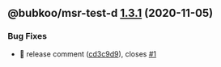 ## @bubkoo/msr-test-d [1.3.1](https://github.com/bubkoo/monorepo-semantic-release/compare/@bubkoo/msr-test-d@1.3.0...@bubkoo/msr-test-d@1.3.1) (2020-11-05)


### Bug Fixes

* 🐛 release comment ([cd3c9d9](https://github.com/bubkoo/monorepo-semantic-release/commit/cd3c9d95437b2c9cd7aa07b478495be642b94ef2)), closes [#1](https://github.com/bubkoo/monorepo-semantic-release/issues/1)
